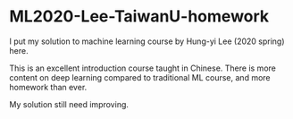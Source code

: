 # ML2020-Lee-TaiwanU-homework
I put my solution to machine learning course by Hung-yi Lee (2020 spring) here.

This is an excellent introduction course taught in Chinese. There is more content on deep learning compared to traditional ML course, and more homework than ever.

My solution still need improving.
